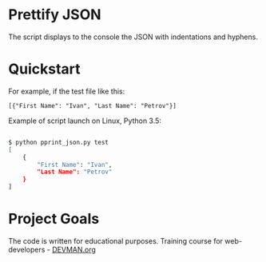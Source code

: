 # Prettify JSON

The script displays to the console the JSON with indentations and hyphens.

# Quickstart
For example, if the test file like this:
```text
[{"First Name": "Ivan", "Last Name": "Petrov"}]
```
Example of script launch on Linux, Python 3.5:

```bash

$ python pprint_json.py test
[
    {
        "First Name": "Ivan",
        "Last Name": "Petrov"
    }
]

```

# Project Goals

The code is written for educational purposes. Training course for web-developers - [DEVMAN.org](https://devman.org)
